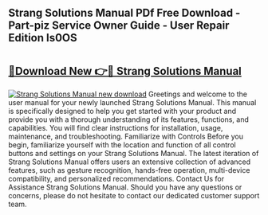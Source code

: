 ## Strang Solutions Manual PDf Free Download - Part-piz Service Owner Guide - User Repair Edition Is0OS

# <h2><a href="http://bc49707.oget.top/?id=Strang+Solutions+Manual">🔗Download New 👉🔴 Strang Solutions Manual</a></h2>

[![Strang Solutions Manual new download](https://i.imgur.com/5g1atiW.png)](http://bc49707.oget.top/?id=Strang+Solutions+Manual)
Greetings and welcome to the user manual for your newly launched Strang Solutions Manual. This manual is specifically designed to help you get started with your product and provide you with a thorough understanding of its features, functions, and capabilities. You will find clear instructions for installation, usage, maintenance, and troubleshooting. Familiarize with Controls Before you begin, familiarize yourself with the location and function of all control buttons and settings on your Strang Solutions Manual. The latest iteration of Strang Solutions Manual offers users an extensive collection of advanced features, such as gesture recognition, hands-free operation, multi-device compatibility, and personalized recommendations. Contact Us for Assistance Strang Solutions Manual. Should you have any questions or concerns, please do not hesitate to contact our dedicated customer support team.
